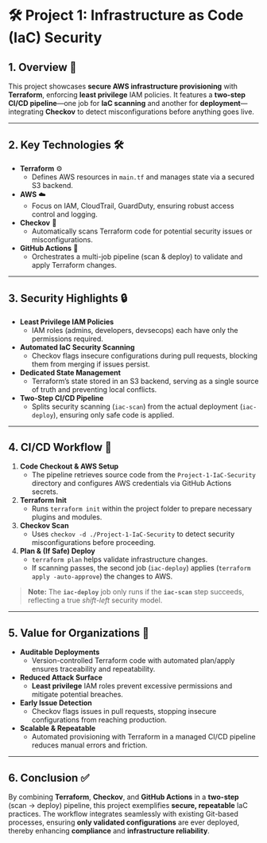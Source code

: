 # 🛠️ Project 1: Infrastructure as Code (IaC) Security

## 1. Overview 🚀
This project showcases **secure AWS infrastructure provisioning** with **Terraform**, enforcing **least privilege** IAM policies. It features a **two-step CI/CD pipeline**—one job for **IaC scanning** and another for **deployment**—integrating **Checkov** to detect misconfigurations before anything goes live.

---

## 2. Key Technologies 🛠
- **Terraform** ⚙️  
  - Defines AWS resources in `main.tf` and manages state via a secured S3 backend.
- **AWS** ☁️  
  - Focus on IAM, CloudTrail, GuardDuty, ensuring robust access control and logging.
- **Checkov** 🔎  
  - Automatically scans Terraform code for potential security issues or misconfigurations.
- **GitHub Actions** 🤖  
  - Orchestrates a multi-job pipeline (scan & deploy) to validate and apply Terraform changes.

---

## 3. Security Highlights 🔒
- **Least Privilege IAM Policies**  
  - IAM roles (admins, developers, devsecops) each have only the permissions required.
- **Automated IaC Security Scanning**  
  - Checkov flags insecure configurations during pull requests, blocking them from merging if issues persist.
- **Dedicated State Management**  
  - Terraform’s state stored in an S3 backend, serving as a single source of truth and preventing local conflicts.
- **Two-Step CI/CD Pipeline**  
  - Splits security scanning (`iac-scan`) from the actual deployment (`iac-deploy`), ensuring only safe code is applied.

---

## 4. CI/CD Workflow 🔄
1. **Code Checkout & AWS Setup**  
   - The pipeline retrieves source code from the `Project-1-IaC-Security` directory and configures AWS credentials via GitHub Actions secrets.
2. **Terraform Init**  
   - Runs `terraform init` within the project folder to prepare necessary plugins and modules.
3. **Checkov Scan**  
   - Uses `checkov -d ./Project-1-IaC-Security` to detect security misconfigurations before proceeding.
4. **Plan & (If Safe) Deploy**  
   - `terraform plan` helps validate infrastructure changes.  
   - If scanning passes, the second job (`iac-deploy`) applies (`terraform apply -auto-approve`) the changes to AWS.

> **Note:** The **`iac-deploy`** job only runs if the **`iac-scan`** step succeeds, reflecting a true *shift-left* security model.

---

## 5. Value for Organizations 💼
- **Auditable Deployments**  
  - Version-controlled Terraform code with automated plan/apply ensures traceability and repeatability.
- **Reduced Attack Surface**  
  - **Least privilege** IAM roles prevent excessive permissions and mitigate potential breaches.
- **Early Issue Detection**  
  - Checkov flags issues in pull requests, stopping insecure configurations from reaching production.
- **Scalable & Repeatable**  
  - Automated provisioning with Terraform in a managed CI/CD pipeline reduces manual errors and friction.

---

## 6. Conclusion ✅
By combining **Terraform**, **Checkov**, and **GitHub Actions** in a **two-step** (scan → deploy) pipeline, this project exemplifies **secure, repeatable** IaC practices. The workflow integrates seamlessly with existing Git-based processes, ensuring **only validated configurations** are ever deployed, thereby enhancing **compliance** and **infrastructure reliability**.